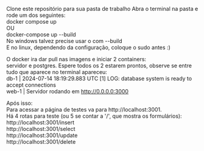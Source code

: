Clone este repositório para sua pasta de trabalho
Abra o terminal na pasta e rode um dos seguintes: <br>
    docker compose up <br>
    OU <br>
    docker-compose up --build <br>
No windows talvez precise usar o com --build <br>
E no linux, dependendo da configuração, coloque o sudo antes :)
    
O docker ira dar pull nas imagens e iniciar 2 containers:<br>
servidor e postgres.
Espere todos os 2 estarem prontos, observe se entre tudo que aparece no terminal apareceu: <br>
    db-1       | 2024-07-14 18:19:29.883 UTC [1] LOG:  database system is ready to accept connections <br>
    web-1      | Servidor rodando em http://0.0.0.0:3000 <br>

Após isso: <br>
Para acessar a página de testes va para http://localhost:3001. <br>
Há 4 rotas para teste (ou 5 se contar a '/', que mostra os formulários): <br>
http://localhost:3001/insert <br>
http://localhost:3001/select <br> 
http://localhost:3001/update <br>
http://localhost:3001/delete
